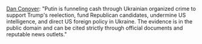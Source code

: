 <a href="https://www.facebook.com/dan.conover.714/posts/10218726118997790">Dan Conover</a>: "Putin is funneling cash through Ukrainian organized crime to support Trump's reelection, fund Republican candidates, undermine US intelligence, and direct US foreign policy in Ukraine. The evidence is in the public domain and can be cited strictly through official documents and reputable news outlets."
